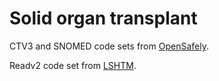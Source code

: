 # Solid organ transplant

CTV3 and SNOMED code sets from [OpenSafely](https://codelists.opensafely.org/codelist/opensafely/solid-organ-transplantation/2020-04-10/).

Readv2 code set from [LSHTM](https://github.com/ebmdatalab/tpp-sql-notebook/files/4409772/organ_tx_simple_July18.xlsx).

